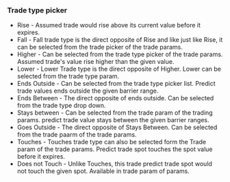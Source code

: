 ### Trade type picker

* Rise - Assumed trade would rise above its current value before it expires.
* Fall - Fall trade type is the direct opposite of Rise and like just like Rise, it can be selected from the trade picker of the trade params.
* Higher - Can be selected from the trade type picker of the trade params. Assumed trade's value rise higher than the given value.
* Lower - Lower Trade type is the direct opposite of Higher. Lower can be selected from the trade type param.
* Ends Outside - Can be selected from the trade type picker list. Predict trade values ends outside the given barrier range.
* Ends Between - The direct opposite of ends outside. Can be selected from the trade type drop down.
* Stays between - Can be selected from the trade param of the trading params. predict trade value stays between the given barrier ranges.
* Goes Outside - The direct opposite of Stays Between. Can be selected from the trade paarm of the trade params.
* Touches - Touches trade type can also be selected form the Trade param of the trade params. Predict trade spot touches the spot value before it expires.
* Does not Touch - Unlike Touches, this trade predict trade spot would not touch the given spot. Available in trade param of params.


